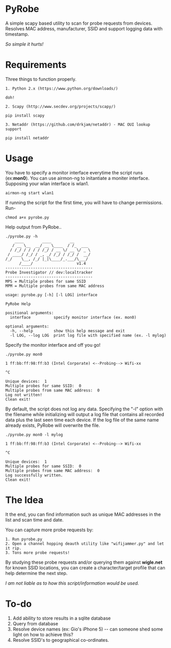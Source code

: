 # PyRobe

A simple scapy based utility to scan for probe requests from devices. Resolves MAC address, manufacturer, SSID and support logging data with timestamp.

_So simple it hurts!_

# Requirements

Three things to function properly.

	1. Python 2.x (https://www.python.org/downloads/)
```
doh!
```
	2. Scapy (http://www.secdev.org/projects/scapy/)
```
pip install scapy
``` 
	3. Netaddr (https://github.com/drkjam/netaddr) - MAC OUI lookup support
```
pip install netaddr
```
 
# Usage

You have to specify a monitor interface everytime the script runs (ex:**mon0**). You can use airmon-ng to initantiate a moniter interface. Supposing your wlan interface is wlan1.

```
airmon-ng start wlan1
```
If running the script for the first time, you will have to change permissions. Run-

```
chmod a+x pyrobe.py
```
Help output from PyRobe..

```
./pyrobe.py -h
    ____        ____        __        
   / __ \__  __/ __ \____  / /_  ___  
  / /_/ / / / / /_/ / __ \/ __ \/ _ \ 
 / ____/ /_/ / _, _/ /_/ / /_/ /  __/ 
/_/    \__, /_/ |_|\____/_.___/\___/  
      /____/                   v1.4
--------------------------------------
Probe Investigator // dev:localtracker
--------------------------------------
MPS = Multiple probes for same SSID
MPM = Multiple probes from same MAC address

usage: pyrobe.py [-h] [-l LOG] interface

PyRobe Help

positional arguments:
  interface          specify monitor interface (ex. mon0)

optional arguments:
  -h, --help         show this help message and exit
  -l LOG, --log LOG  print log file with specified name (ex. -l mylog)
```
Specify the monitor interface and off you go!

```
./pyrobe.py mon0

1 ff:bb:ff:98:ff:b3 (Intel Corporate) <--Probing--> Wifi-xx

^C

Unique devices:  1
Multiple probes for same SSID:  0
Multiple probes from same MAC address:  0
Log not written!
Clean exit!
```
By default, the script does not log any data. Specifying the "-l" option with the filename while initializing will output a log file that contains all recorded data plus the last seen time each device. If the log file of the same name already exists, PyRobe will overwrite the file.

```
./pyrobe.py mon0 -l mylog

1 ff:bb:ff:98:ff:b3 (Intel Corporate) <--Probing--> Wifi-xx

^C

Unique devices:  1
Multiple probes for same SSID:  0
Multiple probes from same MAC address:  0
Log successfully written.
Clean exit!
```

# The Idea

It the end, you can find information such as unique MAC addresses in the list and scan time and date.

You can capture more probe requests by:

	1. Run pyrobe.py
	2. Open a channel hopping deauth utility like "wifijammer.py" and let it rip.
	3. Tons more probe requests!

By studying these probe requests and/or querying them against **wigle.net** for known SSID locations, you can create a character/target profile that can help determine the next step.

_I am not liable as to how this script/information would be used._

# To-do

1. Add ability to store results in a sqlite database
2. Query from database
3. Resolve device names (ex: Gio's iPhone 5) -- can someone shed some light on how to achieve this?
4. Resolve SSID's to geographical co-ordinates.